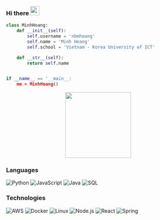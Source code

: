 ### Hi there <img src="https://media.giphy.com/media/hvRJCLFzcasrR4ia7z/giphy.gif" width="25px">

```python
class MinhHoang:
    def __init__(self):
        self.username = 'nbmhoang'
        self.name = 'Minh Hoang'
        self.school = 'Vietnam - Korea University of ICT'

    def __str__(self):
        return self.name


if __name__ == '__main__:
    me = MinhHoang()
```
<!--
**nbmhoang/nbmhoang** is a ✨ _special_ ✨ repository because its `README.md` (this file) appears on your GitHub profile.

Here are some ideas to get you started:

- 🔭 I’m currently working on ...
- 🌱 I’m currently learning ...
- 👯 I’m looking to collaborate on ...
- 🤔 I’m looking for help with ...
- 💬 Ask me about ...
- 📫 How to reach me: ...
- 😄 Pronouns: ...
- ⚡ Fun fact: ...
-->

<p align="center">
    <a href="https://github.com/nbmhoang">
        <img height="180em" src="https://github-readme-stats-eight-theta.vercel.app/api?username=nbmhoang&show_icons=true&theme=algolia&include_all_commits=true&count_private=true"/>
    </a>
</p>

### Languages

![Python](https://img.shields.io/badge/-Python-000?&logo=Python)
![JavaScript](https://img.shields.io/badge/-JavaScript-000?&logo=JavaScript)
![Java](https://img.shields.io/badge/-Java-000?&logo=Java&logoColor=007396)
![SQL](https://img.shields.io/badge/-SQL-000?&logo=MySQL)

### Technologies

![AWS](https://img.shields.io/badge/-AWS-000?&logo=Amazon-AWS&logoColor=F90)
![Docker](https://img.shields.io/badge/-Docker-000?&logo=Docker)
![Linux](https://img.shields.io/badge/-Linux-000?&logo=Linux)
![Node.js](https://img.shields.io/badge/-Node.js-000?&logo=node.js)
![React](https://img.shields.io/badge/-React-000?&logo=React)
![Spring](https://img.shields.io/badge/-Spring-000?&logo=Spring)
